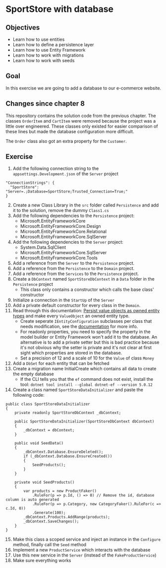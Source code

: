# SportStore with database

## Objectives

- Learn how to use entities
- Learn how to define a persistence layer
- Learn how to use Entity Framework
- Learn how to work with migrations
- Learn how to work with seeds

## Goal

In this exercise we are going to add a database to our e-commerce website.

## Changes since chapter 8

This repository contains the solution code from the previous chapter. The classes `OrderItem` and `CartItem` were removed because the project was a little over engineered. These classes only existed for easier comparison of these lines but made the database configuration more difficult.

The `Order` class also got an extra property for the `Customer`.

## Exercise

1. Add the following connection string to the `appsettings.Development.json` of the `Server` project

```{json}
"ConnectionStrings": {
  "SportStore": "Server=.;Database=SportStore;Trusted_Connection=True;"
}
```

2. Create a new Class Library in the `src` folder called `Persistence` and add it to the solution, remove the dummy `Class1.cs`
3. Add the following dependencies to the `Persistence` project:
    - Microsoft.EntityFrameworkCore
    - Microsoft.EntityFrameworkCore.Design
    - Microsoft.EntityFrameworkCore.Relational
    - Microsoft.EntityFrameworkCore.SqlServer
4. Add the following dependencies to the `Server` project:
    - System.Data.SqlClient
    - Microsoft.EntityFrameworkCore.SqlServer
    - Microsoft.EntityFrameworkCore.Tools
5. Add a reference from the `Server` to the `Persistence` project.
6. Add a reference from the `Persistence` to the `Domain` project.
7. Add a reference from the `Services` to the `Persistence` project.
8. Create a `DbContext` named `SportStoreDbContext` in a `Data` folder in the `Persistence` project
    - This class only contains a constructor which calls the base class' constructor
9. Initialize a connection in the `StartUp` of the `Server`
10. Add a private default constructor for every class in the `Domain`.
11. Read through this documentation: [Persist value objects as owned entity types](https://docs.microsoft.com/en-us/dotnet/architecture/microservices/microservice-ddd-cqrs-patterns/implement-value-objects#persist-value-objects-as-owned-entity-types-in-ef-core-20-and-later) and make every `ValueObject` an owned entity type.
    - Create seperate `IEntityConfiguration` subclasses per class that needs modification, see the [documentation](https://www.learnentityframeworkcore.com/configuration/fluent-api#separate-configuration-classes) for more info.
    - For readonly properties, you need to specify the property in the model builder or Entity Framework won't add it to the database. An alternative is to add a private setter but this is bad practice because it's not obvious why the setter is private and it's not clear at first sight which properties are stored in the database.
    - Set a precision of 12 and a scale of 10 for the `Value` of class `Money`
12. Add a `DbSet` for each entity that can be fetched
13. Create a migration name InitialCreate which contains all data to create the empty database
    - If the CLI tells you that the `ef` command does not exist, install the tool: `dotnet tool install --global dotnet-ef --version 5.0.12`
14. Create a class named `SportStoreDataInitializer` and paste the following code:

```{cs}
public class SportStoreDataInitializer
{
    private readonly SportStoreDbContext _dbContext;

    public SportStoreDataInitializer(SportStoreDbContext dbContext)
    {
        _dbContext = dbContext;
    }

    public void SeedData()
    {
        _dbContext.Database.EnsureDeleted();
        if (_dbContext.Database.EnsureCreated())
        {
            SeedProducts();
        }
    }

    private void SeedProducts()
    {
        var products = new ProductFaker()
            .RuleFor(p => p.Id, () => 0) // Remove the id, database column is auto generated
            .RuleFor(p => p.Category, new CategoryFaker().RuleFor(c => c.Id, 0))
            .Generate(100);
        _dbContext.Products.AddRange(products);
        _dbContext.SaveChanges();
    }
}
```

15. Make this class a scoped service and inject an instance in the `Configure` method, finally call the `Seed` method
16. Implement a new `ProductService` which interacts with the database
17. Use this new service in the `Server` (instead of the `FakeProductService`)
18. Make sure everything works
